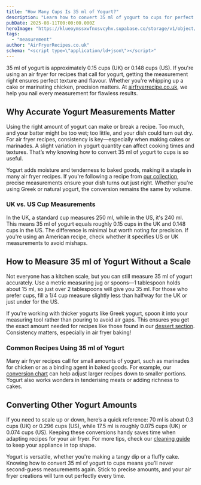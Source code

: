 ```yaml
---
title: "How Many Cups Is 35 ml of Yogurt?"
description: "Learn how to convert 35 ml of yogurt to cups for perfect baking and cooking every time. Get accurate measurements for UK and US recipes."
pubDate: 2025-08-11T00:00:00.000Z
heroImage: "https://klueoymssxwfnxsvcyhv.supabase.co/storage/v1/object/public/md/how-many-cups-is-35-ml-of-yogurt-7bdd00ff.webp"
tags:
  - "measurement"
author: "AirFryerRecipes.co.uk"
schema: "<script type=\"application/ld+json\"></script>"
---
```


<p>35 ml of yogurt is approximately 0.15 cups (UK) or 0.148 cups (US). If you're using an air fryer for recipes that call for yogurt, getting the measurement right ensures perfect texture and flavour. Whether you're whipping up a cake or marinating chicken, precision matters. At <a href=https://www.airfryerrecipe.co.uk>airfryerrecipe.co.uk</a>, we help you nail every measurement for flawless results.</p>  

<h2>Why Accurate Yogurt Measurements Matter</h2>  
<p>Using the right amount of yogurt can make or break a recipe. Too much, and your batter might be too wet; too little, and your dish could turn out dry. For air fryer recipes, consistency is key—especially when making cakes or marinades. A slight variation in yogurt quantity can affect cooking times and textures. That’s why knowing how to convert 35 ml of yogurt to cups is so useful.</p>  

<p>Yogurt adds moisture and tenderness to baked goods, making it a staple in many air fryer recipes. If you're following a recipe from <a href=https://www.airfryerrecipe.co.uk/recipes>our collection</a>, precise measurements ensure your dish turns out just right. Whether you're using Greek or natural yogurt, the conversion remains the same by volume.</p>  

<h3>UK vs. US Cup Measurements</h3>  
<p>In the UK, a standard cup measures 250 ml, while in the US, it's 240 ml. This means 35 ml of yogurt equals roughly 0.15 cups in the UK and 0.148 cups in the US. The difference is minimal but worth noting for precision. If you're using an American recipe, check whether it specifies US or UK measurements to avoid mishaps.</p>  

<h2>How to Measure 35 ml of Yogurt Without a Scale</h2>  
<p>Not everyone has a kitchen scale, but you can still measure 35 ml of yogurt accurately. Use a metric measuring jug or spoons—1 tablespoon holds about 15 ml, so just over 2 tablespoons will give you 35 ml. For those who prefer cups, fill a 1/4 cup measure slightly less than halfway for the UK or just under for the US.</p>  

<p>If you're working with thicker yogurts like Greek yogurt, spoon it into your measuring tool rather than pouring to avoid air gaps. This ensures you get the exact amount needed for recipes like those found in our <a href=https://www.airfryerrecipe.co.uk/recipe-category/dessert>dessert section</a>. Consistency matters, especially in air fryer baking!</p>  

<h3>Common Recipes Using 35 ml of Yogurt</h3>  
<p>Many air fryer recipes call for small amounts of yogurt, such as marinades for chicken or as a binding agent in baked goods. For example, our <a href=https://www.airfryerrecipe.co.uk/air-fryer-conversion-chart>conversion chart</a> can help adjust larger recipes down to smaller portions. Yogurt also works wonders in tenderising meats or adding richness to cakes.</p>  

<h2>Converting Other Yogurt Amounts</h2>  
<p>If you need to scale up or down, here’s a quick reference: 70 ml is about 0.3 cups (UK) or 0.296 cups (US), while 17.5 ml is roughly 0.075 cups (UK) or 0.074 cups (US). Keeping these conversions handy saves time when adapting recipes for your air fryer. For more tips, check our <a href=https://www.airfryerrecipe.co.uk/air-fryer-cleaner>cleaning guide</a> to keep your appliance in top shape.</p>  

<p>Yogurt is versatile, whether you're making a tangy dip or a fluffy cake. Knowing how to convert 35 ml of yogurt to cups means you’ll never second-guess measurements again. Stick to precise amounts, and your air fryer creations will turn out perfectly every time.</p>